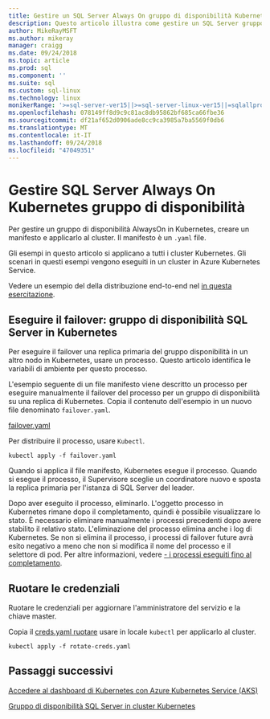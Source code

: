 ```yaml
---
title: Gestire un SQL Server Always On gruppo di disponibilità Kubernetes
description: Questo articolo illustra come gestire un SQL Server gruppo di disponibilità AlwaysOn in Kubernetes.
author: MikeRayMSFT
ms.author: mikeray
manager: craigg
ms.date: 09/24/2018
ms.topic: article
ms.prod: sql
ms.component: ''
ms.suite: sql
ms.custom: sql-linux
ms.technology: linux
monikerRange: '>=sql-server-ver15||>=sql-server-linux-ver15||=sqlallproducts-allversions'
ms.openlocfilehash: 078149ff8d9c9c81ac8db95862bf685ca66fbe36
ms.sourcegitcommit: df21af652d0906ade8cc9ca3985a7ba5569f0db6
ms.translationtype: MT
ms.contentlocale: it-IT
ms.lasthandoff: 09/24/2018
ms.locfileid: "47049351"
---
```

# <a name="manage-sql-server-always-on-availability-group-kubernetes"></a>Gestire SQL Server Always On Kubernetes gruppo di disponibilità

Per gestire un gruppo di disponibilità AlwaysOn in Kubernetes, creare un manifesto e applicarlo al cluster. Il manifesto è un `.yaml` file.  

Gli esempi in questo articolo si applicano a tutti i cluster Kubernetes. Gli scenari in questi esempi vengono eseguiti in un cluster in Azure Kubernetes Service.

Vedere un esempio del della distribuzione end-to-end nel [in questa esercitazione](tutorial-sql-server-ag-kubernetes.md).

## <a name="fail-over---sql-server-availability-group-on-kubernetes"></a>Eseguire il failover: gruppo di disponibilità SQL Server in Kubernetes

Per eseguire il failover una replica primaria del gruppo disponibilità in un altro nodo in Kubernetes, usare un processo. Questo articolo identifica le variabili di ambiente per questo processo.

L'esempio seguente di un file manifesto viene descritto un processo per eseguire manualmente il failover del processo per un gruppo di disponibilità su una replica di Kubernetes. Copia il contenuto dell'esempio in un nuovo file denominato `failover.yaml`.

[failover.yaml](https://github.com/Microsoft/sql-server-samples/blob/master/samples/features/high%20availability/Kubernetes/sample-deployment-script/templates/failover.yaml)

Per distribuire il processo, usare `Kubectl`.

```azurecli
kubectl apply -f failover.yaml
```

Quando si applica il file manifesto, Kubernetes esegue il processo. Quando si esegue il processo, il Supervisore sceglie un coordinatore nuovo e sposta la replica primaria per l'istanza di SQL Server del leader.

Dopo aver eseguito il processo, eliminarlo. L'oggetto processo in Kubernetes rimane dopo il completamento, quindi è possibile visualizzare lo stato. È necessario eliminare manualmente i processi precedenti dopo avere stabilito il relativo stato. L'eliminazione del processo elimina anche i log di Kubernetes. Se non si elimina il processo, i processi di failover future avrà esito negativo a meno che non si modifica il nome del processo e il selettore di pod. Per altre informazioni, vedere [- i processi eseguiti fino al completamento](https://kubernetes.io/docs/concepts/workloads/controllers/jobs-run-to-completion/).

## <a name="rotate-credentials"></a>Ruotare le credenziali

Ruotare le credenziali per aggiornare l'amministratore del servizio e la chiave master.

Copia il [creds.yaml ruotare](https://github.com/Microsoft/sql-server-samples/tree/master/samples/features/high%20availability/Kubernetes/sample-deployment-script) usare in locale `kubectl` per applicarlo al cluster.

```azurecli
kubectl apply -f rotate-creds.yaml
```

## <a name="next-steps"></a>Passaggi successivi

[Accedere al dashboard di Kubernetes con Azure Kubernetes Service (AKS)](https://docs.microsoft.com/azure/aks/kubernetes-dashboard)

[Gruppo di disponibilità SQL Server in cluster Kubernetes](sql-server-ag-kubernetes.md)